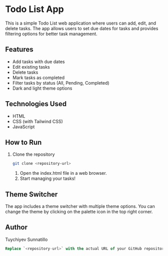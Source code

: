 # Todo List App

This is a simple Todo List web application where users can add, edit, and delete tasks. The app allows users to set due dates for tasks and provides filtering options for better task management.

## Features

- Add tasks with due dates
- Edit existing tasks
- Delete tasks
- Mark tasks as completed
- Filter tasks by status (All, Pending, Completed)
- Dark and light theme options

## Technologies Used

- HTML
- CSS (with Tailwind CSS)
- JavaScript

## How to Run

1. Clone the repository
   ```bash
   git clone <repository-url>
   ```
     1. Open the index.html file in a web browser.
     2. Start managing your tasks!

## Theme Switcher
   The app includes a theme switcher with multiple theme options. You can change the theme by clicking on the palette icon in the top right corner.

## Author
Tuychiyev Sunnatillo

``` sql
Replace `<repository-url>` with the actual URL of your GitHub repository. Also, make sure to include any specific information about your project in the respective sections. You can add more details, screenshots, or anything else that enhances the understanding of your Todo List App.

